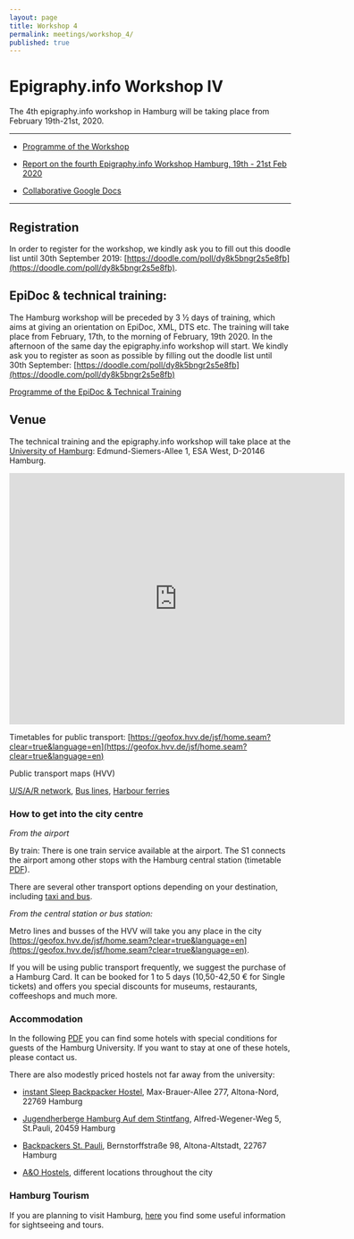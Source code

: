 ```yaml
---
layout: page
title: Workshop 4
permalink: meetings/workshop_4/
published: true
---
```




# Epigraphy.info Workshop IV

The 4th epigraphy.info workshop in Hamburg will be taking place from February 19th-21st, 2020. 

---

* [Programme of the Workshop](../../documents/Epigraphy.info_IV_Programm.pdf)

* [Report on the fourth Epigraphy.info Workshop Hamburg, 19th - 21st Feb 2020](https://archiv.ub.uni-heidelberg.de/volltextserver/28950/)

* [Collaborative Google Docs](https://docs.google.com/document/d/1FBA9IOQ57pCtnyV7ybjuc2WhNrA916tBy48reAaTPqM/edit?usp=sharing)

---

## Registration

In order to register for the workshop, we kindly ask you to fill out this doodle list until 30th September 2019: [https://doodle.com/poll/dy8k5bngr2s5e8fb](https://doodle.com/poll/dy8k5bngr2s5e8fb).


## EpiDoc & technical training:

The Hamburg workshop will be preceded by 3 ½ days of training, which aims at giving an orientation on EpiDoc, XML, DTS etc.
The training will take place from February, 17th, to the morning of February, 19th 2020. In the afternoon of the same day the epigraphy.info workshop will start.
We kindly ask you to register as soon as possible by filling out the doodle list until 30th September: [https://doodle.com/poll/dy8k5bngr2s5e8fb](https://doodle.com/poll/dy8k5bngr2s5e8fb)

[Programme of the EpiDoc & Technical Training](../../documents/programme_TEI_training2.pdf)

## Venue

The technical training and the epigraphy.info workshop will take place at the [University of Hamburg](https://www.uni-hamburg.de/en/): Edmund-Siemers-Allee 1, ESA West, D-20146 Hamburg.


<iframe src="https://www.google.com/maps/embed?pb=!1m18!1m12!1m3!1d2567.088842443947!2d9.984432751546963!3d53.56454222992736!2m3!1f0!2f0!3f0!3m2!1i1024!2i768!4f13.1!3m3!1m2!1s0x47b18f3cc081add1%3A0xf69e59b531672643!2sEdmund-Siemers-Allee%201%2C%2020146%20Hamburg%2C%20Germany!5e1!3m2!1sen!2sdk!4v1611063880027!5m2!1sen!2sdk" width="600" height="450" frameborder="0" style="border:0;" allowfullscreen="" aria-hidden="false" tabindex="0"></iframe>

Timetables for public transport: [https://geofox.hvv.de/jsf/home.seam?clear=true&language=en](https://geofox.hvv.de/jsf/home.seam?clear=true&language=en)

Public transport maps (HVV)

[U/S/A/R network](https://www.hvv.de/resource/blob/2446/18ba0c9adf2ccca10aec9eff89b30b01/mfa-einstiegshilfen-hvv-data.pdf), [Bus lines](https://www.hvv.de/resource/blob/2620/1b1cfe947ec01339f965c717e533341c/hvv-linienplan-metrobus-alle-schem-data.pdf), [Harbour ferries](https://www.hvv.de/resource/blob/2448/257aaff517ba3e7dd04f54178dc4744b/hvv-linienplan-hafenfaehren-data.pdf)

### How to get into the city centre

*From the airport*

By train: There is one train service available at the airport. The S1 connects the airport among other stops with the Hamburg central station (timetable [PDF](http://epigraphy.info/Haltestellenaushang%20S1%20Aiport-Hbf.pdf)).

There are several other transport options depending on your destination, including [taxi and bus](https://www.hamburg-airport.de/de/busse_bahn_und_transfer.php).

*From the central station or bus station:*

Metro lines and busses of the HVV will take you any place in the city [https://geofox.hvv.de/jsf/home.seam?clear=true&language=en](https://geofox.hvv.de/jsf/home.seam?clear=true&language=en).

If you will be using public transport frequently, we suggest the purchase of a Hamburg Card. It can be booked for 1 to 5 days (10,50-42,50 € for Single tickets) and offers you special discounts for museums, restaurants, coffeeshops and much more.

### Accommodation

In the following [PDF](../../documents/hotelliste-hamburg_bearbeitet.pdf) you can find some hotels with special conditions for guests of the Hamburg University. If you want to stay at one of these hotels, please contact us.

There are also modestly priced hostels not far away from the university:

* [instant Sleep Backpacker Hostel](https://instantsleep.com/), Max-Brauer-Allee 277, Altona-Nord, 22769 Hamburg

* [Jugendherberge Hamburg Auf dem Stintfang](https://www.jugendherberge.de/jugendherbergen/hamburg-stintfang-523/portraet/), Alfred-Wegener-Weg 5, St.Pauli, 20459 Hamburg

* [Backpackers St. Pauli](https://www.backpackers-stpauli.de/), Bernstorffstraße 98, Altona-Altstadt, 22767 Hamburg

* [A&O Hostels](https://www.aohostels.com/de/jugendherberge/jugendherberge-hamburg/?gclid=EAIaIQobChMIoI6toKa55AIVieh3Ch1Mdwl0EAAYAiAAEgLIGvD_BwE), different locations throughout the city 


### Hamburg Tourism

If you are planning to visit Hamburg, [here](https://www.hamburg-travel.com/?_ga=2.89534107.1622328704.1567513620-860014801.1567513620&trcontrol=0) you find some useful information for sightseeing and tours.




